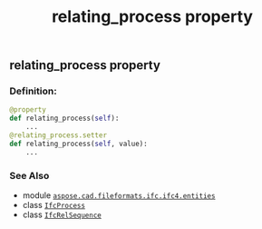 ﻿---
title: relating_process property
second_title: Aspose.CAD for Python via .NET API References
description: 
type: docs
weight: 110
url: /python-net/aspose.cad.fileformats.ifc.ifc4.entities/ifcrelsequence/relating_process/
is_root: false
---

## relating_process property

### Definition:
```python
@property
def relating_process(self):
    ...
@relating_process.setter
def relating_process(self, value):
    ...
```

### See Also
* module [`aspose.cad.fileformats.ifc.ifc4.entities`](../../)
* class [`IfcProcess`](/cad/python-net/aspose.cad.fileformats.ifc.ifc4.entities/ifcprocess)
* class [`IfcRelSequence`](/cad/python-net/aspose.cad.fileformats.ifc.ifc4.entities/ifcrelsequence)

